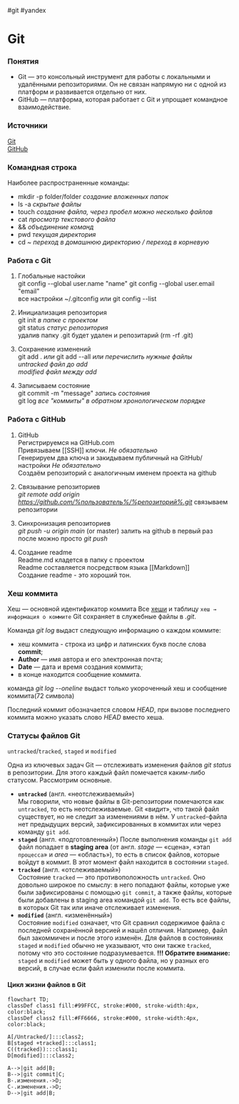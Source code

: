 #git #yandex
# Git
### Понятия

- Git — это консольный инструмент для работы с локальными и удалёнными репозиториями. Он не связан напрямую ни с одной из платформ и развивается отдельно от них.
- GitHub — платформа, которая работает с Git и упрощает командное взаимодействие.

### Источники

[Git](https://git-scm.com/)  
[GitHub](https://github.com/)

### Командная строка

Наиболее распространенные команды:
- mkdir -p folder/folder 	 *создание вложенных папок*
- ls -a 	*скрытые файлы*
- touch 	*создание файла, через пробел можно несколько файлов*
- cat 		*просмотр текстового файла*
- &&		*объединение команд*
- pwd 	*текущая директория*
- cd ~	*переход в домашнюю директорию / переход в корневую*

### Работа с Git

1. Глобальные настойки  
	git config --global user.name "name"
	git config --global user.email "email"  
	все настройки ~/.gitconfig или git config --list    

2. Инициализация репозитория   
	git init  	*в папке с проектом*  
	git status	 *статус репозитория*  
	удалив папку .git будет удален и репозитарий (rm -rf .git)  

3. Сохранение изменений  
	git add . *или* git add --all *или перечислить нужные файлы*  
	*untracked файл до add*  
	*modified файл между add*  

4. Записываем состояние  
	git commit -m "message" *запись состояния*   
	git log *все "коммиты" в обратном хронологическом порядке*  

### Работа с GitHub

1. GitHub  
	Регистрируемся на GitHub.com  
	Привязываем [[SSH]] ключи. *Не обязательно*   
	Генерируем два ключа и закидываем публичный на GitHub/настройки *Не обязательно*  
	Создаём репозиторий с аналогичным именем проекта на github  

2. Связывание репозиториев  
	*git remote add origin https://github.com/%пользователь%/%репозиторий%.git* связываем репозитории  
	
3. Синхронизация репозиториев  
	*git push -u origin main* (or master) залить на github в первый раз  
	после можно просто *git push*  
 
4. Создание readme  
	Readme.md кладется в папку с проектом  
	Readme составляется посредством языка [[Markdown]]  
	Создание readme - это хороший тон.  

### Хеш коммита

Хеш — основной идентификатор коммита
Все [хеши](Хеш.md) и таблицу `хеш → информация о коммите` Git сохраняет в служебные файлы в *.git*.

Команда *git log* выдаст следующую информацию о каждом коммите:
- хеш коммита - строка из цифр и латинских букв после слова **commit**;
- **Author** — имя автора и его электронная почта;
- **Date** — дата и время создания коммита;
- в конце находится сообщение коммита.

команда *git log --oneline* выдаст только укороченный хеш и сообщение коммита(72 символа)

Последний коммит обозначается словом *HEAD*, при вызове последнего коммита можно указать слово *HEAD* вместо хеша.

### Статусы файлов Git
`untracked`/`tracked`, `staged` и `modified`

Одна из ключевых задач Git — отслеживать изменения файлов  *git status* в репозитории. Для этого каждый файл помечается каким-либо статусом. Рассмотрим основные.

- **`untracked`** (англ. «неотслеживаемый»)  
    Мы говорили, что новые файлы в Git-репозитории помечаются как `untracked`, то есть неотслеживаемые. Git «видит», что такой файл существует, но не следит за изменениями в нём. У `untracked`-файла нет предыдущих версий, зафиксированных в коммитах или через команду `git add`.
- **`staged`** (англ. «подготовленный»)
    После выполнения команды `git add` файл попадает в **staging area** (от англ. _stage_ — «сцена», «этап `процесса`» и _area_ — «область»), то есть в список файлов, которые войдут в коммит. В этот момент файл находится в состоянии `staged`.
- **`tracked`** (англ. «отслеживаемый»)  
    Состояние `tracked` — это противоположность `untracked`. Оно довольно широкое по смыслу: в него попадают файлы, которые уже были зафиксированы с помощью `git commit`, а также файлы, которые были добавлены в staging area командой `git add`. То есть все файлы, в которых Git так или иначе отслеживает изменения.
- **`modified`** (англ. «изменённый»)  
    Состояние `modified` означает, что Git сравнил содержимое файла с последней сохранённой версией и нашёл отличия. Например, файл был закоммичен и после этого изменён.
Для файлов в состояниях `staged` и `modified` обычно не указывают, что они также `tracked`, потому что это состояние подразумевается.
**!!! Обратите внимание:** `staged` и `modified` может быть у одного файла, но у разных его версий, в случае если файл изменили после коммита.

#### Цикл жизни файлов в Git

```mermaid  
flowchart TD; 
classDef class1 fill:#99FFCC, stroke:#000, stroke-width:4px, color:black;
classDef class2 fill:#FF6666, stroke:#000, stroke-width:4px, color:black;

A[/Untracked/]:::class2;
B[staged +tracked]:::class1;
C((tracked)):::class1;
D[modified]:::class2;

A-->|git add|B;  
B-->|git commit|C;  
B-.изменения.->D;  
C-.изменения.->D;
D-->|git add|B;
```


